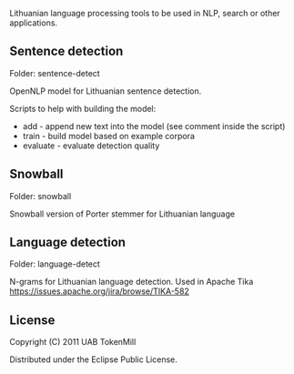 Lithuanian language processing tools to be used in NLP, search or other applications.

## Sentence detection

Folder: sentence-detect

OpenNLP model for Lithuanian sentence detection.

Scripts to help with building the model:

+ add - append new text into the model (see comment inside the script)
+ train - build model based on example corpora
+ evaluate - evaluate detection quality

## Snowball

Folder: snowball

Snowball version of Porter stemmer for Lithuanian language

## Language detection

Folder: language-detect

N-grams for Lithuanian language detection. Used in Apache Tika 
https://issues.apache.org/jira/browse/TIKA-582

## License

Copyright (C) 2011 UAB TokenMill

Distributed under the Eclipse Public License.
